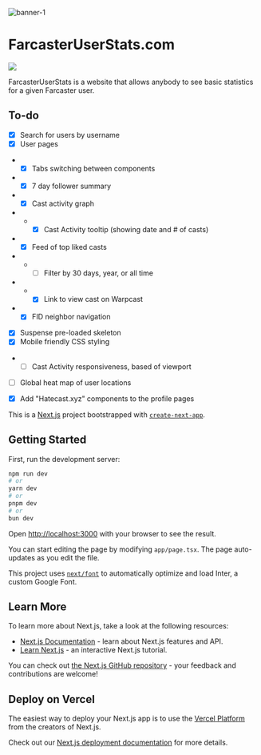 ![banner-1](https://i.imgur.com/Efvc3cy.png)
# FarcasterUserStats.com
![](https://img.shields.io/github/last-commit/mattwelter/farcaster-user-stats)

FarcasterUserStats is a website that allows anybody to see basic statistics for a given Farcaster user.

## To-do
- [x] Search for users by username
- [x] User pages
- - [x] Tabs switching between components
- - [x] 7 day follower summary
- - [x] Cast activity graph
- - - [x] Cast Activity tooltip (showing date and # of casts)
- - [x] Feed of top liked casts
- - - [ ] Filter by 30 days, year, or all time
- - - [x] Link to view cast on Warpcast
- - [x] FID neighbor navigation
- [x] Suspense pre-loaded skeleton
- [x] Mobile friendly CSS styling
- - [ ] Cast Activity responsiveness, based of viewport
- [ ] Global heat map of user locations
- [x] Add "Hatecast.xyz" components to the profile pages


This is a [Next.js](https://nextjs.org/) project bootstrapped with [`create-next-app`](https://github.com/vercel/next.js/tree/canary/packages/create-next-app).

## Getting Started

First, run the development server:

```bash
npm run dev
# or
yarn dev
# or
pnpm dev
# or
bun dev
```

Open [http://localhost:3000](http://localhost:3000) with your browser to see the result.

You can start editing the page by modifying `app/page.tsx`. The page auto-updates as you edit the file.

This project uses [`next/font`](https://nextjs.org/docs/basic-features/font-optimization) to automatically optimize and load Inter, a custom Google Font.

## Learn More

To learn more about Next.js, take a look at the following resources:

- [Next.js Documentation](https://nextjs.org/docs) - learn about Next.js features and API.
- [Learn Next.js](https://nextjs.org/learn) - an interactive Next.js tutorial.

You can check out [the Next.js GitHub repository](https://github.com/vercel/next.js/) - your feedback and contributions are welcome!

## Deploy on Vercel

The easiest way to deploy your Next.js app is to use the [Vercel Platform](https://vercel.com/new?utm_medium=default-template&filter=next.js&utm_source=create-next-app&utm_campaign=create-next-app-readme) from the creators of Next.js.

Check out our [Next.js deployment documentation](https://nextjs.org/docs/deployment) for more details.
